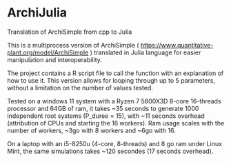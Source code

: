 # ArchiJulia
Translation of ArchiSimple from cpp to Julia

This is a multiprocess version of ArchiSimple ( https://www.quantitative-plant.org/model/ArchiSimple ) translated in Julia language for easier manipulation and interoperability.

The project contains a R script file to call the function with an explanation of how to use it. This version allows for looping through up to 5 parameters, without a limitation on the number of values tested.

Tested on a windows 11 system with a Ryzen 7 5800X3D 8-core 16-threads processor and 64GB of ram, it takes ~35 seconds to generate 1000 independent root systems (P_duree = 15), with ~11 seconds overhead (attribution of CPUs and starting the 16 workers). Ram usage scales with the number of workers, ~3go with 8 workers and ~6go with 16.

On a laptop with an i5-8250u (4-core, 8-threads) and 8 go ram under Linux Mint, the same simulations takes ~120 secondes (17 seconds overhead). 
